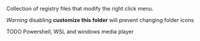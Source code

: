 Collection of registry files that modify the right click menu.

*Warning* disabling **customize this folder** will prevent changing folder icons

TODO Powershell, WSL and windows media player